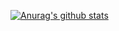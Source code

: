 [![Anurag's github stats](https://github-readme-stats.vercel.app/api?username=RenanDresch)](https://github.com/anuraghazra/github-readme-stats)
